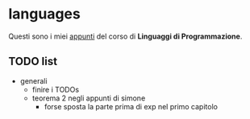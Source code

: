 # languages

Questi sono i miei [appunti](<https://raw.githubusercontent.com/ph-notes/languages/main/src/Linguaggi di Programmazione.pdf>) del corso di **Linguaggi di Programmazione**.

## TODO list

- generali
    - finire i TODOs
    - teorema 2 negli appunti di simone
        - forse sposta la parte prima di exp nel primo capitolo

